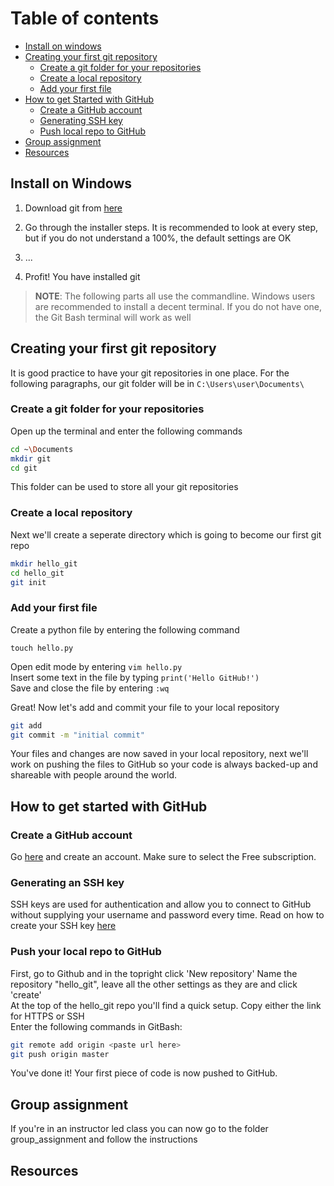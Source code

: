 # Table of contents
- [Install on windows](#install-on-windows)
- [Creating your first git repository](#creating-your-first-git-repository)
  - [Create a git folder for your repositories](#create-a-git-folder-for-your-repositories)
  - [Create a local repository](#create-a-local-repository)
  - [Add your first file](#add-your-first-file)
- [How to get Started with GitHub](#how-to-get-started-with-github)
  - [Create a GitHub account](#create-a-github-acccount)
  - [Generating SSH key](#generating-an-ssh-key)
  - [Push local repo to GitHub](#pushing-local-repo)
- [Group assignment](#group-assignment)
- [Resources](#resources)

## Install on Windows
1) Download git from [here](https://git-scm.com/downloads)
2) Go through the installer steps. It is recommended to look at every step, but if you do not understand a 100%, the default settings are OK

3) ...
4) Profit! You have installed git

> __NOTE__: The following parts all use the commandline. Windows users are recommended to install a decent terminal. If you do not have one, the Git Bash terminal will work as well 

## Creating your first git repository
It is good practice to have your git repositories in one place.
For the following paragraphs, our git folder will be in `C:\Users\user\Documents\`

### Create a git folder for your repositories
Open up the terminal and enter the following commands

```bash
cd ~\Documents
mkdir git
cd git
```
This folder can be used to store all your git repositories

### Create a local repository
Next we'll create a seperate directory which is going to become our first git repo

```bash
mkdir hello_git
cd hello_git
git init
```

### Add your first file
Create a python file by entering the following command

```touch hello.py```

Open edit mode by entering ```vim hello.py```   
Insert some text in the file by typing ```print('Hello GitHub!')```  
Save and close the file by entering ```:wq```

Great! Now let's add and commit your file to your local repository

```bash
git add
git commit -m "initial commit"
```

Your files and changes are now saved in your local repository, next we'll 
work on pushing the files to GitHub so your code is always backed-up and 
shareable with people around the world.

## How to get started with GitHub

### Create a GitHub account
Go [here](https://github.com/join) and create an account. Make sure to select the Free subscription.

### Generating an SSH key
SSH keys are used for authentication and allow you to connect to GitHub without supplying your username and password every time.
Read on how to create your SSH key [here](https://help.github.com/en/enterprise/2.15/user/articles/generating-a-new-ssh-key-and-adding-it-to-the-ssh-agent)

### Push your local repo to GitHub
First, go to Github and in the topright click 'New repository'
Name the repository "hello_git", leave all the other settings as they are and click 'create'  
At the top of the hello_git repo you'll find a quick setup. Copy either the link for HTTPS or SSH  
Enter the following commands in GitBash:

```bash
git remote add origin <paste url here>
git push origin master
```

You've done it! Your first piece of code is now pushed to GitHub.

## Group assignment
If you're in an instructor led class you can now go to the folder group_assignment and follow the instructions

## Resources
